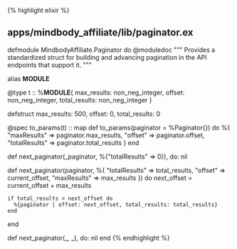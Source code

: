{% highlight elixir %}
## apps/mindbody_affiliate/lib/paginator.ex

defmodule MindbodyAffiliate.Paginator do
  @moduledoc """
  Provides a standardized struct for building and advancing
  pagination in the API endpoints that support it.
  """

  alias __MODULE__

  @type t :: %__MODULE__{
    max_results: non_neg_integer,
    offset: non_neg_integer,
    total_results: non_neg_integer
  }

  defstruct max_results: 500,
            offset: 0,
            total_results: 0

  @spec to_params(t) :: map
  def to_params(paginator = %Paginator{}) do
    %{
      "maxResults" => paginator.max_results,
      "offset" => paginator.offset,
      "totalResults" => paginator.total_results
    }
  end

  def next_paginator(_paginator, %{"totalResults" => 0}),
    do: nil

  def next_paginator(paginator, %{
        "totalResults" => total_results,
        "offset" => current_offset,
        "maxResults" => max_results
      }) do
    next_offset = current_offset + max_results

    if total_results > next_offset do
      %{paginator | offset: next_offset, total_results: total_results}
    end
  end

  def next_paginator(_, _), do: nil
end
{% endhighlight %}
